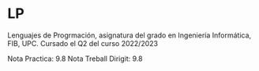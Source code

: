 # LP
Lenguajes de Progrmación, asignatura del grado en Ingeniería Informática, FIB, UPC. Cursado el Q2 del curso 2022/2023

Nota Practica: 9.8
Nota Treball Dirigit: 9.8
